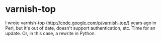 varnish-top
===========

I wrote varnish-top (http://code.google.com/p/varnish-top/) years ago in Perl, but it's out of date, doesn't 
support authentication, etc.  Time for an update.  Or, in this case, a rewrite in Python.
